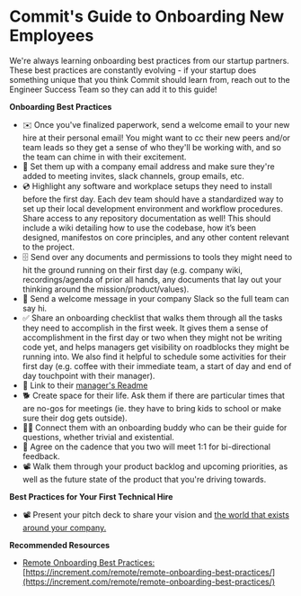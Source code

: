 
# Commit's Guide to Onboarding New Employees

We're always learning onboarding best practices from our startup partners. These best practices are constantly evolving - if your startup does something unique that you think Commit should learn from, reach out to the Engineer Success Team so they can add it to this guide!

**Onboarding Best Practices**

-   ✉️ Once you've finalized paperwork, send a welcome email to your new hire at their personal email! You might want to cc their new peers and/or team leads so they get a sense of who they'll be working with, and so the team can chime in with their excitement.
-   📆 Set them up with a company email address and make sure they're added to meeting invites, slack channels, group emails, etc.
-   💿 Highlight any software and workplace setups they need to install before the first day. Each dev team should have a standardized way to set up their local development environment and workflow procedures. Share access to any repository documentation as well! This should include a wiki detailing how to use the codebase, how it’s been designed, manifestos on core principles, and any other content relevant to the project.
-   🗄️ Send over any documents and permissions to tools they might need to hit the ground running on their first day (e.g. company wiki, recordings/agenda of prior all hands, any documents that lay out your thinking around the mission/product/values). 
-   👋 Send a welcome message in your company Slack so the full team can say hi.
-   ✅ Share an onboarding checklist that walks them through all the tasks they need to accomplish in the first week. It gives them a sense of accomplishment in the first day or two when they might not be writing code yet, and helps managers get visibility on roadblocks they might be running into. We also find it helpful to schedule some activities for their first day (e.g. coffee with their immediate team, a start of day and end of day touchpoint with their manager).
-   📓 Link to their [manager's Readme](https://managerreadme.com/readme/orenellenbogen)
-   🐕 Create space for their life. Ask them if there are particular times that are no-gos for meetings (ie. they have to bring kids to school or make sure their dog gets outside).
-   🕵🏽 Connect them with an onboarding buddy who can be their guide for questions, whether trivial and existential.
-   📝 Agree on the cadence that you two will meet 1:1 for bi-directional feedback.
-   📽 Walk them through your product backlog and upcoming priorities, as well as the future state of the product that you're driving towards.

**Best Practices for Your First Technical Hire**

-   📽 Present your pitch deck to share your vision and [the world that exists around your company.](https://alexdanco.com/2021/04/10/world-building/)

**Recommended Resources**

-   [Remote Onboarding Best Practices: ](https://increment.com/remote/remote-onboarding-best-practices/)[https://increment.com/remote/remote-onboarding-best-practices/](https://increment.com/remote/remote-onboarding-best-practices/)

